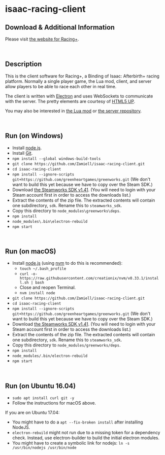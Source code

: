 isaac-racing-client
===================

Download & Additional Information
---------------------------------

Please visit [the website for Racing+](https://isaacracing.net/).

<br />



Description
-----------

This is the client software for Racing+, a Binding of Isaac: Afterbirth+ racing platform. Normally a single player game, the Lua mod, client, and server allow players to be able to race each other in real time.

The client is written with [Electron](http://electron.atom.io/) and uses WebSockets to communicate with the server. The pretty elements are courtesy of [HTML5 UP](https://html5up.net/).

You may also be interested in [the Lua mod](https://github.com/Zamiell/isaac-racing-client/tree/master/mod) or [the server repository](https://github.com/Zamiell/isaac-racing-server).

<br />



Run (on Windows)
----------------

* Install [node.js](https://nodejs.org/en/download/).
* Install [Git](https://git-scm.com/download/win).
* `npm install --global windows-build-tools`
* `git clone https://github.com/Zamiell/isaac-racing-client.git`
* `cd isaac-racing-client`
* `npm install --ignore-scripts git+https://github.com/greenheartgames/greenworks.git` (We don't want to build this yet because we have to copy over the Steam SDK.)
* Download [the Steamworks SDK v1.41](https://partner.steamgames.com/downloads/list). (You will need to login with your Steam account first in order to access the downloads list.)
* Extract the contents of the zip file. The extracted contents will contain one subdirectory, `sdk`. Rename this to `steamworks_sdk`.
* Copy this directory to `node_modules\greenworks\deps`.
* `npm install`
* `node_modules\.bin\electron-rebuild`
* `npm start`

<br />



Run (on macOS)
--------------

* Install [node.js](https://nodejs.org/en/) (using [nvm](https://github.com/creationix/nvm) to do this is recommended):
  * `touch ~/.bash_profile`
  * `curl -o- https://raw.githubusercontent.com/creationix/nvm/v0.33.1/install.sh | bash`
  * Close and reopen Terminal.
  * `nvm install node`
* `git clone https://github.com/Zamiell/isaac-racing-client.git`
* `cd isaac-racing-client`
* `npm install --ignore-scripts git+https://github.com/greenheartgames/greenworks.git` (We don't want to build this yet because we have to copy over the Steam SDK.)
* Download [the Steamworks SDK v1.41](https://partner.steamgames.com/downloads/list). (You will need to login with your Steam account first in order to access the downloads list.)
* Extract the contents of the zip file. The extracted contents will contain one subdirectory, `sdk`. Rename this to `steamworks_sdk`.
* Copy this directory to `node_modules/greenworks/deps`.
* `npm install`
* `node_modules/.bin/electron-rebuild`
* `npm start`

<br />



Run (on Ubuntu 16.04)
---------------------

* `sudo apt install curl git -y`
* Follow the instructions for macOS above.

If you are on Ubuntu 17.04:

* You might have to do a `apt --fix-broken install` after installing NodeJS.
* `electron-rebuild` might not run due to a missing token for a dependency check. Instead, use electron-builder to build the initial electron modules.
* You might have to create a symbolic link for nodejs: `ln -s /usr/bin/nodejs /usr/bin/node`

<br />
